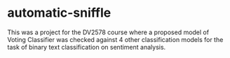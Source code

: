 # automatic-sniffle
This was a project for the DV2578 course where a proposed model of Voting Classifier was checked against 4 other classification models for the task of  binary text classification on sentiment analysis.
